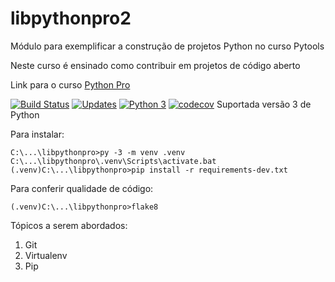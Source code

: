 # libpythonpro2
Módulo para exemplificar a construção de projetos Python no curso Pytools

Neste curso é ensinado como contribuir em projetos de código aberto

Link para o curso [Python Pro](https://www.python.pro.br)

[![Build Status](https://travis-ci.com/RicardoHMoreno/libpythonpro2.svg?branch=main)](https://travis-ci.com/RicardoHMoreno/libpythonpro2)
[![Updates](https://pyup.io/repos/github/RicardoHMoreno/libpythonpro2/shield.svg)](https://pyup.io/repos/github/RicardoHMoreno/libpythonpro2/)
[![Python 3](https://pyup.io/repos/github/RicardoHMoreno/libpythonpro2/python-3-shield.svg)](https://pyup.io/repos/github/RicardoHMoreno/libpythonpro2/)
[![codecov](https://codecov.io/gh/RicardoHMoreno/libpythonpro2/branch/main/graph/badge.svg?token=TN06026B45)](https://codecov.io/gh/RicardoHMoreno/libpythonpro2)
Suportada versão 3 de Python

Para instalar:

````console no windows
C:\...\libpythonpro>py -3 -m venv .venv
C:\...\libpythonpro\.venv\Scripts\activate.bat
(.venv)C:\...\libpythonpro>pip install -r requirements-dev.txt
````

Para conferir qualidade de código:

````console no windows
(.venv)C:\...\libpythonpro>flake8
````
Tópicos a serem abordados:
 1. Git
 2. Virtualenv
 3. Pip
